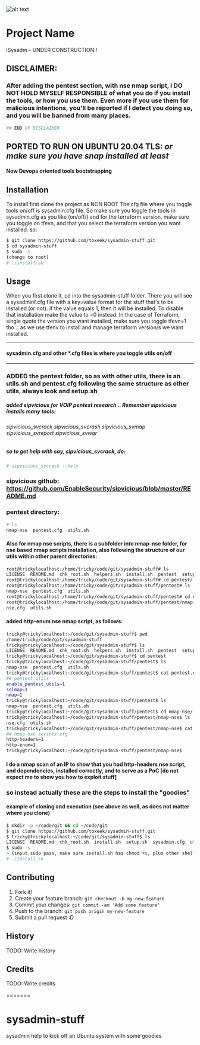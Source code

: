 ![alt text](https://cdn.wccftech.com/wp-content/uploads/2015/09/First_Assault_group_shot_1442394288.png)


# Project Name

iSysadm - UNDER CONSTRUCTION !

## DISCLAIMER:
### After adding the pentest section, with nse nmap script, I DO NOT HOLD MYSELF RESPONSIBLE of what you do if you install the tools, or how you use them. Even more if you use them for malicious intentions, you'll be reported if I detect you doing so, and you will be banned from many places.
```bash
## END OF DISCLAIMER
```

## PORTED TO RUN ON UBUNTU 20.04 TLS: *or make sure you have snap installed at least*

#### Now Devops oriented tools bootstrapping

## Installation

To install first clone the project as NON ROOT 
The cfg file where you toggle tools on/off is sysadmin.cfg file. So make sure you toggle the 
tools in sysadmin.cfg as you like (on/off/) and for the terraform version, make sure you toggle on tfevn, and that you select the terraform version you want installed.
so: 
```bash
$ git clone https://github.com/toxeek/sysadmin-stuff.git
$ cd sysadmin-stuff
$ sudo -s
(change to root)
# ./install.sh
```

## Usage
When you first clone it, cd into the sysadmin-stuff folder. There you will see a sysadminf.cfg file with a key=value format for the stuff that's to be installed (or not). if the value equals 1, then it will be installed. To disable that installation make the value to =0 instead. In the case of Terraform, single quote the version you want installed, make sure you toggle tfevn=1 tho .. as we use tfenv to install and manage terraform version/s we want installed.

***
#### sysadmin.cfg and other *.cfg files is where you toggle utils on/off
***
### ADDED the pentest folder, so as with other utils, there is an utils.sh and pentest.cfg following the same structure as other utils, always look and setup.sh

##### added sipvicious for VOIP pentest research .. Remember sipvicious installs many tools:
###### sipvicious_svcrack   sipvicious_svcrash   sipvicious_svmap     sipvicious_svreport  sipvicious_svwar
##### so to get help with say, sipvicious_svcrack, do:
```bash
# sipvicious_svcrack --help
```
### sipvicious github: https://github.com/EnableSecurity/sipvicious/blob/master/README.md
### pentest directory:
```bash
# ls
nmap-nse  pentest.cfg  utils.sh
```

#### Also for nmap nse scripts, there is a subfolder into nmap-nse folder, for nse based nmap scripts installation, also following the structure of our utils within other parent directories:
```bash
root@trickylocalhost:/home/tricky/code/git/sysadmin-stuff# ls
LICENSE  README.md  chk_root.sh  helpers.sh  install.sh  pentest  setup.sh  sysadmin.cfg  utils.sh
root@trickylocalhost:/home/tricky/code/git/sysadmin-stuff# cd pentest/
root@trickylocalhost:/home/tricky/code/git/sysadmin-stuff/pentest# ls
nmap-nse  pentest.cfg  utils.sh
root@trickylocalhost:/home/tricky/code/git/sysadmin-stuff/pentest# cd nmap-nse/
root@trickylocalhost:/home/tricky/code/git/sysadmin-stuff/pentest/nmap-nse# ls
nse.cfg  utils.sh
```

#### added http-enum nse nmap script, as follows:

```bash
tricky@trickylocalhost:~/code/git/sysadmin-stuff$ pwd
/home/tricky/code/git/sysadmin-stuff
tricky@trickylocalhost:~/code/git/sysadmin-stuff$ ls
LICENSE  README.md  chk_root.sh  helpers.sh  install.sh  pentest  setup.sh  sysadmin.cfg  utils.sh
tricky@trickylocalhost:~/code/git/sysadmin-stuff$ cd pentest
tricky@trickylocalhost:~/code/git/sysadmin-stuff/pentest$ ls
nmap-nse  pentest.cfg  utils.sh
tricky@trickylocalhost:~/code/git/sysadmin-stuff/pentest$ cat pentest.cfg
## pentest utils
enable_pentest_utils=1
sqlmap=1
nmap=1
tricky@trickylocalhost:~/code/git/sysadmin-stuff/pentest$ ls
nmap-nse  pentest.cfg  utils.sh
tricky@trickylocalhost:~/code/git/sysadmin-stuff/pentest$ cd nmap-nse/
tricky@trickylocalhost:~/code/git/sysadmin-stuff/pentest/nmap-nse$ ls
nse.cfg  utils.sh
tricky@trickylocalhost:~/code/git/sysadmin-stuff/pentest/nmap-nse$ cat nse.cfg
## nmap nse scripts cfg
http-headers=1
http-enum=1
tricky@trickylocalhost:~/code/git/sysadmin-stuff/pentest/nmap-nse$ 
```

#### I do a nmap scan of an IP to show that you had http-headers nse script, and dependencies, installed correctly, and to serve as a PoC [do not expect me to show you how to exploit stuff]

### so instead actually these are the steps to install the "goodies"
#### example of cloning and execution (see above as well, as does not matter where you clone)
```bash
$ mkdir -p ~/code/git && cd ~/code/git
$ git clone https://github.com/toxeek/sysadmin-stuff.git
$ tricky@trickylocalhost:~/code/git/sysadmin-stuff$ ls
LICENSE  README.md  chk_root.sh  install.sh  setup.sh  sysadmin.cfg  utils.sh
$ sudo -s 
> (input sudo pass, make sure install.sh has chmod +x, plus other shell scripts althouth I try to do it myself)
# ./install.sh
```

## Contributing

1. Fork it!
2. Create your feature branch: `git checkout -b my-new-feature`
3. Commit your changes: `git commit -am 'Add some feature'`
4. Push to the branch: `git push origin my-new-feature`
5. Submit a pull request :D

## History

TODO: Write history

## Credits

TODO: Write credits

=======
# sysadmin-stuff
sysadmin help to kick off an Ubuntu system with some goodies
